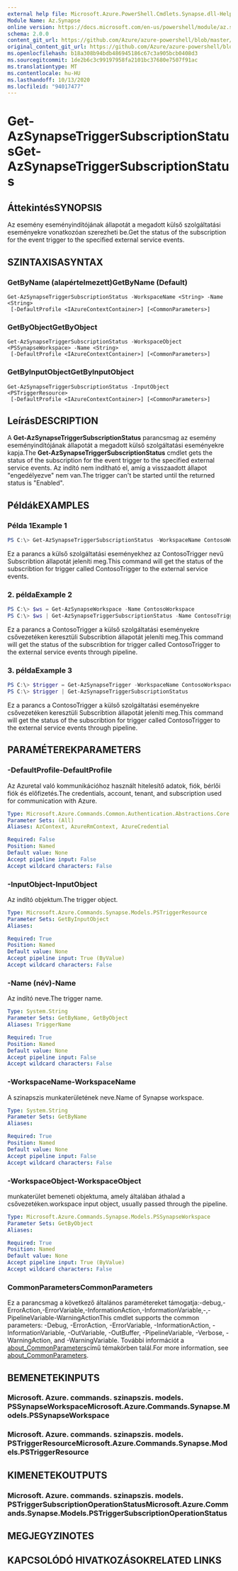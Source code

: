 ```yaml
---
external help file: Microsoft.Azure.PowerShell.Cmdlets.Synapse.dll-Help.xml
Module Name: Az.Synapse
online version: https://docs.microsoft.com/en-us/powershell/module/az.synapse/get-azsynapsetriggersubscriptionstatus
schema: 2.0.0
content_git_url: https://github.com/Azure/azure-powershell/blob/master/src/Synapse/Synapse/help/Get-AzSynapseTriggerSubscriptionStatus.md
original_content_git_url: https://github.com/Azure/azure-powershell/blob/master/src/Synapse/Synapse/help/Get-AzSynapseTriggerSubscriptionStatus.md
ms.openlocfilehash: b18a308b94bdb486945186c67c3a905bcb0408d3
ms.sourcegitcommit: 1de2b6c3c99197958fa2101bc37680e7507f91ac
ms.translationtype: MT
ms.contentlocale: hu-HU
ms.lasthandoff: 10/13/2020
ms.locfileid: "94017477"
---
```

# <span data-ttu-id="89682-101">Get-AzSynapseTriggerSubscriptionStatus</span><span class="sxs-lookup"><span data-stu-id="89682-101">Get-AzSynapseTriggerSubscriptionStatus</span></span>

## <span data-ttu-id="89682-102">Áttekintés</span><span class="sxs-lookup"><span data-stu-id="89682-102">SYNOPSIS</span></span>
<span data-ttu-id="89682-103">Az esemény eseményindítójának állapotát a megadott külső szolgáltatási eseményekre vonatkozóan szerezheti be.</span><span class="sxs-lookup"><span data-stu-id="89682-103">Get the status of the subscription for the event trigger to the specified external service events.</span></span>

## <span data-ttu-id="89682-104">SZINTAXISA</span><span class="sxs-lookup"><span data-stu-id="89682-104">SYNTAX</span></span>

### <span data-ttu-id="89682-105">GetByName (alapértelmezett)</span><span class="sxs-lookup"><span data-stu-id="89682-105">GetByName (Default)</span></span>
```
Get-AzSynapseTriggerSubscriptionStatus -WorkspaceName <String> -Name <String>
 [-DefaultProfile <IAzureContextContainer>] [<CommonParameters>]
```

### <span data-ttu-id="89682-106">GetByObject</span><span class="sxs-lookup"><span data-stu-id="89682-106">GetByObject</span></span>
```
Get-AzSynapseTriggerSubscriptionStatus -WorkspaceObject <PSSynapseWorkspace> -Name <String>
 [-DefaultProfile <IAzureContextContainer>] [<CommonParameters>]
```

### <span data-ttu-id="89682-107">GetByInputObject</span><span class="sxs-lookup"><span data-stu-id="89682-107">GetByInputObject</span></span>
```
Get-AzSynapseTriggerSubscriptionStatus -InputObject <PSTriggerResource>
 [-DefaultProfile <IAzureContextContainer>] [<CommonParameters>]
```

## <span data-ttu-id="89682-108">Leírás</span><span class="sxs-lookup"><span data-stu-id="89682-108">DESCRIPTION</span></span>
<span data-ttu-id="89682-109">A **Get-AzSynapseTriggerSubscriptionStatus** parancsmag az esemény eseményindítójának állapotát a megadott külső szolgáltatási eseményekre kapja.</span><span class="sxs-lookup"><span data-stu-id="89682-109">The **Get-AzSynapseTriggerSubscriptionStatus** cmdlet gets the status of the subscription for the event trigger to the specified external service events.</span></span> <span data-ttu-id="89682-110">Az indító nem indítható el, amíg a visszaadott állapot "engedélyezve" nem van.</span><span class="sxs-lookup"><span data-stu-id="89682-110">The trigger can't be started until the returned status is "Enabled".</span></span>

## <span data-ttu-id="89682-111">Példák</span><span class="sxs-lookup"><span data-stu-id="89682-111">EXAMPLES</span></span>

### <span data-ttu-id="89682-112">Példa 1</span><span class="sxs-lookup"><span data-stu-id="89682-112">Example 1</span></span>
```powershell
PS C:\> Get-AzSynapseTriggerSubscriptionStatus -WorkspaceName ContosoWorkspace -Name ContosoTrigger
```

<span data-ttu-id="89682-113">Ez a parancs a külső szolgáltatási eseményekhez az ContosoTrigger nevű Subscribtion állapotát jeleníti meg.</span><span class="sxs-lookup"><span data-stu-id="89682-113">This command will get the status of the subscribtion for trigger called ContosoTrigger to the external service events.</span></span>

### <span data-ttu-id="89682-114">2. példa</span><span class="sxs-lookup"><span data-stu-id="89682-114">Example 2</span></span>
```powershell
PS C:\> $ws = Get-AzSynapseWorkspace -Name ContosoWorkspace
PS C:\> $ws | Get-AzSynapseTriggerSubscriptionStatus -Name ContosoTrigger
```

<span data-ttu-id="89682-115">Ez a parancs a ContosoTrigger a külső szolgáltatási eseményekre csővezetéken keresztüli Subscribtion állapotát jeleníti meg.</span><span class="sxs-lookup"><span data-stu-id="89682-115">This command will get the status of the subscribtion for trigger called ContosoTrigger to the external service events through pipeline.</span></span>

### <span data-ttu-id="89682-116">3. példa</span><span class="sxs-lookup"><span data-stu-id="89682-116">Example 3</span></span>
```powershell
PS C:\> $trigger = Get-AzSynapseTrigger -WorkspaceName ContosoWorkspace -Name ContosoTrigger
PS C:\> $trigger | Get-AzSynapseTriggerSubscriptionStatus
```

<span data-ttu-id="89682-117">Ez a parancs a ContosoTrigger a külső szolgáltatási eseményekre csővezetéken keresztüli Subscribtion állapotát jeleníti meg.</span><span class="sxs-lookup"><span data-stu-id="89682-117">This command will get the status of the subscribtion for trigger called ContosoTrigger to the external service events through pipeline.</span></span>

## <span data-ttu-id="89682-118">PARAMÉTEREK</span><span class="sxs-lookup"><span data-stu-id="89682-118">PARAMETERS</span></span>

### <span data-ttu-id="89682-119">-DefaultProfile</span><span class="sxs-lookup"><span data-stu-id="89682-119">-DefaultProfile</span></span>
<span data-ttu-id="89682-120">Az Azuretal való kommunikációhoz használt hitelesítő adatok, fiók, bérlői fiók és előfizetés.</span><span class="sxs-lookup"><span data-stu-id="89682-120">The credentials, account, tenant, and subscription used for communication with Azure.</span></span>

```yaml
Type: Microsoft.Azure.Commands.Common.Authentication.Abstractions.Core.IAzureContextContainer
Parameter Sets: (All)
Aliases: AzContext, AzureRmContext, AzureCredential

Required: False
Position: Named
Default value: None
Accept pipeline input: False
Accept wildcard characters: False
```

### <span data-ttu-id="89682-121">-InputObject</span><span class="sxs-lookup"><span data-stu-id="89682-121">-InputObject</span></span>
<span data-ttu-id="89682-122">Az indító objektum.</span><span class="sxs-lookup"><span data-stu-id="89682-122">The trigger object.</span></span>

```yaml
Type: Microsoft.Azure.Commands.Synapse.Models.PSTriggerResource
Parameter Sets: GetByInputObject
Aliases:

Required: True
Position: Named
Default value: None
Accept pipeline input: True (ByValue)
Accept wildcard characters: False
```

### <span data-ttu-id="89682-123">-Name (név)</span><span class="sxs-lookup"><span data-stu-id="89682-123">-Name</span></span>
<span data-ttu-id="89682-124">Az indító neve.</span><span class="sxs-lookup"><span data-stu-id="89682-124">The trigger name.</span></span>

```yaml
Type: System.String
Parameter Sets: GetByName, GetByObject
Aliases: TriggerName

Required: True
Position: Named
Default value: None
Accept pipeline input: False
Accept wildcard characters: False
```

### <span data-ttu-id="89682-125">-WorkspaceName</span><span class="sxs-lookup"><span data-stu-id="89682-125">-WorkspaceName</span></span>
<span data-ttu-id="89682-126">A szinapszis munkaterületének neve.</span><span class="sxs-lookup"><span data-stu-id="89682-126">Name of Synapse workspace.</span></span>

```yaml
Type: System.String
Parameter Sets: GetByName
Aliases:

Required: True
Position: Named
Default value: None
Accept pipeline input: False
Accept wildcard characters: False
```

### <span data-ttu-id="89682-127">-WorkspaceObject</span><span class="sxs-lookup"><span data-stu-id="89682-127">-WorkspaceObject</span></span>
<span data-ttu-id="89682-128">munkaterület bemeneti objektuma, amely általában áthalad a csővezetéken.</span><span class="sxs-lookup"><span data-stu-id="89682-128">workspace input object, usually passed through the pipeline.</span></span>

```yaml
Type: Microsoft.Azure.Commands.Synapse.Models.PSSynapseWorkspace
Parameter Sets: GetByObject
Aliases:

Required: True
Position: Named
Default value: None
Accept pipeline input: True (ByValue)
Accept wildcard characters: False
```

### <span data-ttu-id="89682-129">CommonParameters</span><span class="sxs-lookup"><span data-stu-id="89682-129">CommonParameters</span></span>
<span data-ttu-id="89682-130">Ez a parancsmag a következő általános paramétereket támogatja:-debug,-ErrorAction,-ErrorVariable,-InformationAction,-InformationVariable,-,-PipelineVariable-WarningAction</span><span class="sxs-lookup"><span data-stu-id="89682-130">This cmdlet supports the common parameters: -Debug, -ErrorAction, -ErrorVariable, -InformationAction, -InformationVariable, -OutVariable, -OutBuffer, -PipelineVariable, -Verbose, -WarningAction, and -WarningVariable.</span></span> <span data-ttu-id="89682-131">További információt a [about_CommonParameters](http://go.microsoft.com/fwlink/?LinkID=113216)című témakörben talál.</span><span class="sxs-lookup"><span data-stu-id="89682-131">For more information, see [about_CommonParameters](http://go.microsoft.com/fwlink/?LinkID=113216).</span></span>

## <span data-ttu-id="89682-132">BEMENETEK</span><span class="sxs-lookup"><span data-stu-id="89682-132">INPUTS</span></span>

### <span data-ttu-id="89682-133">Microsoft. Azure. commands. szinapszis. models. PSSynapseWorkspace</span><span class="sxs-lookup"><span data-stu-id="89682-133">Microsoft.Azure.Commands.Synapse.Models.PSSynapseWorkspace</span></span>

### <span data-ttu-id="89682-134">Microsoft. Azure. commands. szinapszis. models. PSTriggerResource</span><span class="sxs-lookup"><span data-stu-id="89682-134">Microsoft.Azure.Commands.Synapse.Models.PSTriggerResource</span></span>

## <span data-ttu-id="89682-135">KIMENETEK</span><span class="sxs-lookup"><span data-stu-id="89682-135">OUTPUTS</span></span>

### <span data-ttu-id="89682-136">Microsoft. Azure. commands. szinapszis. models. PSTriggerSubscriptionOperationStatus</span><span class="sxs-lookup"><span data-stu-id="89682-136">Microsoft.Azure.Commands.Synapse.Models.PSTriggerSubscriptionOperationStatus</span></span>

## <span data-ttu-id="89682-137">MEGJEGYZI</span><span class="sxs-lookup"><span data-stu-id="89682-137">NOTES</span></span>

## <span data-ttu-id="89682-138">KAPCSOLÓDÓ HIVATKOZÁSOK</span><span class="sxs-lookup"><span data-stu-id="89682-138">RELATED LINKS</span></span>
